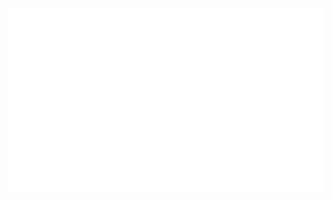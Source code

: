 ![](https://raw.githubusercontent.com/necione/github-stats/master/generated/overview.svg#gh-dark-mode-only)
